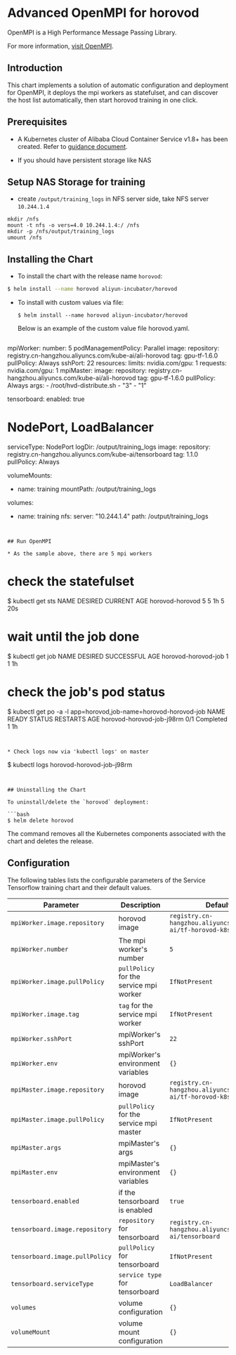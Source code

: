# Advanced OpenMPI for horovod

OpenMPI is a High Performance Message Passing Library.

For more information,
[visit OpenMPI](https://www.open-mpi.org/).

## Introduction

This chart implements a solution of automatic configuration and deployment for OpenMPI, it deploys the mpi workers as statefulset, and can discover the host list automatically, then start horovod training in one click.

## Prerequisites

- A Kubernetes cluster of Alibaba Cloud Container Service v1.8+ has been created. Refer to [guidance document](https://www.alibabacloud.com/help/doc-detail/53752.html).

- If you should have persistent storage like NAS


## Setup NAS Storage for training

* create `/output/training_logs` in NFS server side, take NFS server `10.244.1.4` 

```
mkdir /nfs
mount -t nfs -o vers=4.0 10.244.1.4:/ /nfs
mkdir -p /nfs/output/training_logs
umount /nfs
```

## Installing the Chart

* To install the chart with the release name `horovod`:

```bash
$ helm install --name horovod aliyun-incubator/horovod
```

* To install with custom values via file:


  ```
  $ helm install --name horovod aliyun-incubator/horovod
  ```
  
  Below is an example of the custom value file horovod.yaml.
  
  ```
mpiWorker:
  number: 5
  podManagementPolicy: Parallel
  image:
    repository: registry.cn-hangzhou.aliyuncs.com/kube-ai/ali-horovod
    tag: gpu-tf-1.6.0
    pullPolicy: Always
  sshPort: 22
  resources:
    limits:
      nvidia.com/gpu: 1
    requests:
      nvidia.com/gpu: 1
mpiMaster:
  image:
    repository: registry.cn-hangzhou.aliyuncs.com/kube-ai/ali-horovod
    tag: gpu-tf-1.6.0
    pullPolicy: Always
  args:
    - /root/hvd-distribute.sh
    - "3"
    - "1"

tensorboard:
  enabled: true
  # NodePort, LoadBalancer
  serviceType: NodePort
  logDir: /output/training_logs
  image:
    repository: registry.cn-hangzhou.aliyuncs.com/kube-ai/tensorboard
    tag: 1.1.0
    pullPolicy: Always

volumeMounts:
   - name: training
     mountPath: /output/training_logs

volumes:
   - name: training
     nfs:
      server: "10.244.1.4"
      path: /output/training_logs

```


## Run OpenMPI

* As the sample above, there are 5 mpi workers

```
# check the statefulset
$ kubectl get sts
NAME                           DESIRED   CURRENT   AGE
horovod-horovod   5         5         1h      5         20s
# wait until the  job done
$ kubectl get job
NAME                               DESIRED   SUCCESSFUL   AGE
horovod-horovod-job   1         1            1h
# check the job's pod status
$ kubectl get po -a -l app=horovod,job-name=horovod-horovod-job
NAME                                     READY     STATUS      RESTARTS   AGE
horovod-horovod-job-j98rm   0/1       Completed   1          1h

```


* Check logs now via 'kubectl logs' on master

```
$ kubectl logs horovod-horovod-job-j98rm 
```


## Uninstalling the Chart

To uninstall/delete the `horovod` deployment:

```bash
$ helm delete horovod
```

The command removes all the Kubernetes components associated with the chart and
deletes the release.

## Configuration

The following tables lists the configurable parameters of the Service Tensorflow training
chart and their default values.

| Parameter | Description | Default |
|-----------|-------------|---------|
| `mpiWorker.image.repository` | horovod image | `registry.cn-hangzhou.aliyuncs.com/kube-ai/tf-horovod-k8s` |
| `mpiWorker.number`|  The mpi worker's number | `5` |
| `mpiWorker.image.pullPolicy` | `pullPolicy` for the service mpi worker | `IfNotPresent` |
| `mpiWorker.image.tag` | `tag` for the service mpi worker | `IfNotPresent` |
| `mpiWorker.sshPort` | mpiWorker's sshPort | `22` |
| `mpiWorker.env` | mpiWorker's environment variables | `{}` |
| `mpiMaster.image.repository` | horovod image | `registry.cn-hangzhou.aliyuncs.com/kube-ai/tf-horovod-k8s` |
| `mpiMaster.image.pullPolicy` | `pullPolicy` for the service mpi master | `IfNotPresent` |
| `mpiMaster.args` | mpiMaster's args | `{}` |
| `mpiMaster.env` | mpiMaster's environment variables | `{}` |
| `tensorboard.enabled` | if the tensorboard is enabled | `true` |
| `tensorboard.image.repository` | `repository` for tensorboard | `registry.cn-hangzhou.aliyuncs.com/kube-ai/tensorboard` |
| `tensorboard.image.pullPolicy` | `pullPolicy` for tensorboard | `IfNotPresent` |
| `tensorboard.serviceType` | `service type` for tensorboard | `LoadBalancer` |
| `volumes`| volume configuration | `{}` |
| `volumeMount`| volume mount configuration | `{}` |




